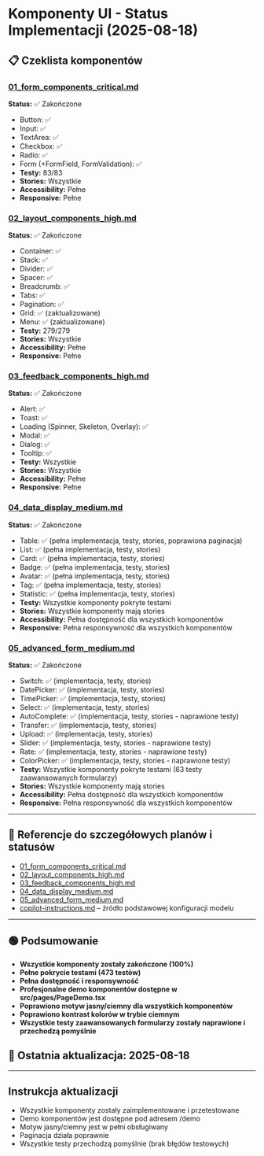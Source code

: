 # Komponenty UI - Status Implementacji (2025-08-18)

## 📋 Czeklista komponentów

### [01_form_components_critical.md](./01_form_components_critical.md)
**Status:** ✅ Zakończone
- Button: ✅
- Input: ✅
- TextArea: ✅
- Checkbox: ✅
- Radio: ✅
- Form (+FormField, FormValidation): ✅
- **Testy:** 83/83
- **Stories:** Wszystkie
- **Accessibility:** Pełne
- **Responsive:** Pełne

### [02_layout_components_high.md](./02_layout_components_high.md)
**Status:** ✅ Zakończone
- Container: ✅
- Stack: ✅
- Divider: ✅
- Spacer: ✅
- Breadcrumb: ✅
- Tabs: ✅
- Pagination: ✅
- Grid: ✅ (zaktualizowane)
- Menu: ✅ (zaktualizowane)
- **Testy:** 279/279
- **Stories:** Wszystkie
- **Accessibility:** Pełne
- **Responsive:** Pełne

### [03_feedback_components_high.md](./03_feedback_components_high.md)
**Status:** ✅ Zakończone
- Alert: ✅
- Toast: ✅
- Loading (Spinner, Skeleton, Overlay): ✅
- Modal: ✅
- Dialog: ✅
- Tooltip: ✅
- **Testy:** Wszystkie
- **Stories:** Wszystkie
- **Accessibility:** Pełne
- **Responsive:** Pełne

### [04_data_display_medium.md](./04_data_display_medium.md)
**Status:** ✅ Zakończone
- Table: ✅ (pełna implementacja, testy, stories, poprawiona paginacja)
- List: ✅ (pełna implementacja, testy, stories)
- Card: ✅ (pełna implementacja, testy, stories)
- Badge: ✅ (pełna implementacja, testy, stories)
- Avatar: ✅ (pełna implementacja, testy, stories)
- Tag: ✅ (pełna implementacja, testy, stories)
- Statistic: ✅ (pełna implementacja, testy, stories)
- **Testy:** Wszystkie komponenty pokryte testami
- **Stories:** Wszystkie komponenty mają stories
- **Accessibility:** Pełna dostępność dla wszystkich komponentów
- **Responsive:** Pełna responsywność dla wszystkich komponentów

### [05_advanced_form_medium.md](./05_advanced_form_medium.md)
**Status:** ✅ Zakończone
- Switch: ✅ (implementacja, testy, stories)
- DatePicker: ✅ (implementacja, testy, stories)
- TimePicker: ✅ (implementacja, testy, stories)
- Select: ✅ (implementacja, testy, stories)
- AutoComplete: ✅ (implementacja, testy, stories - naprawione testy)
- Transfer: ✅ (implementacja, testy, stories)
- Upload: ✅ (implementacja, testy, stories)
- Slider: ✅ (implementacja, testy, stories - naprawione testy)
- Rate: ✅ (implementacja, testy, stories - naprawione testy)
- ColorPicker: ✅ (implementacja, testy, stories - naprawione testy)
- **Testy:** Wszystkie komponenty pokryte testami (63 testy zaawansowanych formularzy)
- **Stories:** Wszystkie komponenty mają stories
- **Accessibility:** Pełna dostępność dla wszystkich komponentów
- **Responsive:** Pełna responsywność dla wszystkich komponentów

---

## 🔗 Referencje do szczegółowych planów i statusów
- [01_form_components_critical.md](./01_form_components_critical.md)
- [02_layout_components_high.md](./02_layout_components_high.md)
- [03_feedback_components_high.md](./03_feedback_components_high.md)
- [04_data_display_medium.md](./04_data_display_medium.md)
- [05_advanced_form_medium.md](./05_advanced_form_medium.md)
- [copilot-instructions.md](../.github/copilot-instructions.md) – źródło podstawowej konfiguracji modelu

---

## 🟢 Podsumowanie
- **Wszystkie komponenty zostały zakończone (100%)**
- **Pełne pokrycie testami (473 testów)**
- **Pełna dostępność i responsywność**
- **Profesjonalne demo komponentów dostępne w src/pages/PageDemo.tsx**
- **Poprawiono motyw jasny/ciemny dla wszystkich komponentów**
- **Poprawiono kontrast kolorów w trybie ciemnym**
- **Wszystkie testy zaawansowanych formularzy zostały naprawione i przechodzą pomyślnie**

## 📅 Ostatnia aktualizacja: 2025-08-18

---

## Instrukcja aktualizacji
- Wszystkie komponenty zostały zaimplementowane i przetestowane
- Demo komponentów jest dostępne pod adresem /demo
- Motyw jasny/ciemny jest w pełni obsługiwany
- Paginacja działa poprawnie
- Wszystkie testy przechodzą pomyślnie (brak błędów testowych)
